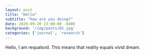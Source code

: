 ```yaml
---
layout: post
title: "Hello"
subtitle: "how are you doing?"
date: 2020-09-20 23:00:00 -0400
background: '/img/posts/01.jpg'
categories: ['journal', 'research']
---
```


Hello, I am requalsvd.
This means that reality equals vivid dream.
